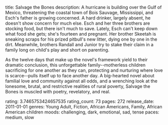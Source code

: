 title: Salvage the Bones
description: A hurricane is building over the Gulf of Mexico, threatening the coastal town of Bois Sauvage, Mississippi, and Esch's father is growing concerned. A hard drinker, largely absent, he doesn't show concern for much else. Esch and her three brothers are stocking food, but there isn't much to save. Lately, Esch can't keep down what food she gets; she's fourteen and pregnant. Her brother Skeetah is sneaking scraps for his prized pitbull's new litter, dying one by one in the dirt. Meanwhile, brothers Randall and Junior try to stake their claim in a family long on child's play and short on parenting. 

As the twelve days that make up the novel's framework yield to their dramatic conclusion, this unforgettable family--motherless children sacrificing for one another as they can, protecting and nurturing where love is scarce--pulls itself up to face another day. A big-hearted novel about familial love and community against all odds, and a wrenching look at the lonesome, brutal, and restrictive realities of rural poverty, Salvage the Bones is muscled with poetry, revelatory, and real.

rating: 3.7465753424657535
rating_count: 73
pages: 272
release_date: 2011-01-01
genres: Young Adult, Fiction, African Americans, Family, African American children
moods: challenging, dark, emotional, sad, tense
paces: medium, slow